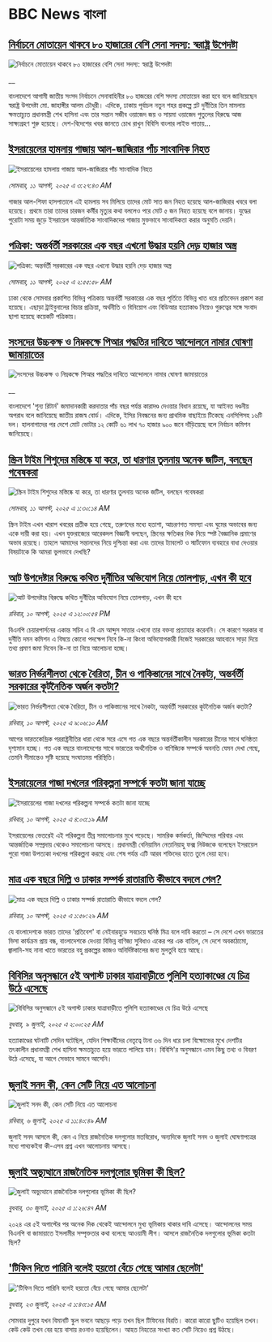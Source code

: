 # BBC News বাংলা## [নির্বাচনে মোতায়েন থাকবে ৮০ হাজারের বেশি সেনা সদস্য: স্বরাষ্ট্র উপেদষ্টা](https://www.bbc.co.uk/bengali/live/c860048w32nt?at_medium=RSS&at_campaign=rss?at_campaign=githubrss)![নির্বাচনে মোতায়েন থাকবে ৮০ হাজারের বেশি সেনা সদস্য: স্বরাষ্ট্র উপেদষ্টা](https://ichef.bbci.co.uk/ace/standard/240/cpsprodpb/37d2/live/30b12270-767d-11f0-8071-1788c7e8ae0e.jpg)__বাংলাদেশে আগামী জাতীয় সংসদ নির্বাচনে সেনাবাহিনীর ৮০ হাজরের বেশি সদস্য মোতায়েন করা হবে বলে জানিয়েছেন স্বরাষ্ট্র উপদেষ্টা মো. জাহাঙ্গীর আলম চৌধুরী। এদিকে, ঢাকায় পূর্বাচল নতুন শহর প্রকল্পে প্লট দুর্নীতির তিন মামলায় ক্ষমতাচ্যুত প্রধানমন্ত্রী শেখ হাসিনা এবং তার সন্তান সজীব ওয়াজেদ জয় ও সায়মা ওয়াজেদ পুতুলের বিরুদ্ধে আজ সাক্ষ্যগ্রহণ শুরু হয়েছে। দেশ-বিদেশের খবর জানতে চোখ রাখুন বিবিসি বাংলার লাইভ পাতায়...## [ইসরায়েলের হামলায় গাজায় আল-জাজিরার পাঁচ সাংবাদিক নিহত](https://www.bbc.com/bengali/articles/cp8zzzd1x9yo?at_medium=RSS&at_campaign=rss?at_campaign=githubrss)![ইসরায়েলের হামলায় গাজায় আল-জাজিরার পাঁচ সাংবাদিক নিহত](https://ichef.bbci.co.uk/ace/ws/240/cpsprodpb/67ff/live/90720400-765e-11f0-8071-1788c7e8ae0e.jpg)_সোমবার, ১১ আগস্ট, ২০২৫ এ ৩:২৭:৪৩ AM_গাজার আল-শিফা হাসপাতালে এই হামলায় সব মিলিয়ে তাদের মোট সাত জন নিহত হয়েছে আল-জাজিরার খবরে বলা হয়েছে। প্রথমে তারা তাদের চারজন কর্মীর মৃত্যুর কথা বললেও পরে মোট ৫ জন নিহত হয়েছে বলে জানায়। যুদ্ধের পুরোটা সময় জুড়ে ইসরায়েল আন্তর্জাতিক সাংবাদিকদের গাজায় মুক্তভাবে সাংবাদিকতা করার অনুমতি দেয়নি।## [পত্রিকা: অন্তর্বর্তী সরকারের এক বছর এখনো উদ্ধার হয়নি দেড় হাজার অস্ত্র](https://www.bbc.com/bengali/articles/c4gjjj62wweo?at_medium=RSS&at_campaign=rss?at_campaign=githubrss)![পত্রিকা: অন্তর্বর্তী সরকারের এক বছর এখনো উদ্ধার হয়নি দেড় হাজার অস্ত্র](https://ichef.bbci.co.uk/ace/ws/240/cpsprodpb/ec2e/live/29760fb0-765b-11f0-ad09-211f1f1b73a3.jpg)_সোমবার, ১১ আগস্ট, ২০২৫ এ ২:৫৫:৫৮ AM_ঢাকা থেকে সোমবার প্রকাশিত বিভিন্ন পত্রিকায় অন্তর্বর্তী সরকারের এক বছর পূর্তিতে বিভিন্ন খাত ধরে প্রতিবেদন প্রকাশ করা হয়েছে। এছাড়া ট্রাইবুনালের বিচার প্রক্রিয়া, অর্থনীতি ও বিনিয়োগ এবং বিডিআর হত্যাকাণ্ড নিয়েও গুরুত্বের সঙ্গে সংবাদ ছাপা হয়েছে কয়েকটি পত্রিকায়।## [সংসদের উচ্চকক্ষ ও নিম্নকক্ষে পিআর পদ্ধতির দাবিতে আন্দোলনে নামার ঘোষণা জামায়াতের](https://www.bbc.co.uk/bengali/live/c1mpz452kent?at_medium=RSS&at_campaign=rss?at_campaign=githubrss)![সংসদের উচ্চকক্ষ ও নিম্নকক্ষে পিআর পদ্ধতির দাবিতে আন্দোলনে নামার ঘোষণা জামায়াতের](https://ichef.bbci.co.uk/ace/standard/240/cpsprodpb/c7e9/live/eafa4540-75eb-11f0-8071-1788c7e8ae0e.jpg)__বাংলাদেশে 'শূন্য রিটার্ন' জমাদানকারী করদাতার পাঁচ বছর পর্যন্ত কারাদণ্ড দেওয়ার বিধান রয়েছে, যা আইনত দণ্ডনীয় অপরাধ বলে জানিয়েছে জাতীয় রাজস্ব বোর্ড। এদিকে, ইসির নিবন্ধনের জন্য প্রাথমিক বাছাইয়ে টিকেছে এনসিপিসহ ১৬টি দল। হালনাগাদের পর দেশে মোট ভোটার ১২ কোটি ৬১ লাখ ৭০ হাজার ৯০০ জনে দাঁড়িয়েছে বলে নির্বাচন কমিশন জানিয়েছে।## [স্ক্রিন টাইম শিশুদের মস্তিষ্কে যা করে, তা ধারণার তুলনায় অনেক জটিল, বলছেন গবেষকরা](https://www.bbc.com/bengali/articles/cjdyn412p3jo?at_medium=RSS&at_campaign=rss?at_campaign=githubrss)![স্ক্রিন টাইম শিশুদের মস্তিষ্কে যা করে, তা ধারণার তুলনায় অনেক জটিল, বলছেন গবেষকরা](https://ichef.bbci.co.uk/ace/ws/240/cpsprodpb/9fbe/live/59556dc0-6ecc-11f0-b172-55e938a4abab.jpg)_সোমবার, ১১ আগস্ট, ২০২৫ এ ১:৩০:১৪ AM_স্ক্রিন টাইম এখন খারাপ খবরের প্রতীক হয়ে গেছে, তরুণদের মধ্যে হতাশা, আচরণগত সমস্যা এবং ঘুমের অভাবের জন্য একে দায়ী করা হয়। এখন যুক্তরাজ্যের আরেকদল বিজ্ঞানী বলছেন, স্ক্রিনের ক্ষতিকর দিক নিয়ে স্পষ্ট বৈজ্ঞানিক প্রমাণের অভাব রয়েছে।
তাহলে আমাদের সন্তানদের নিয়ে দুশ্চিন্তা করা এবং তাদের ট্যাবলেট ও স্মার্টফোন ব্যবহারে বাধা দেওয়ার বিষয়টাকে কি আমরা ভুলভাবে দেখছি?## [আট উপদেষ্টার বিরুদ্ধে কথিত দুর্নীতির অভিযোগ নিয়ে তোলপাড়, এখন কী হবে](https://www.bbc.com/bengali/articles/c4g00dyny50o?at_medium=RSS&at_campaign=rss?at_campaign=githubrss)![আট উপদেষ্টার বিরুদ্ধে কথিত দুর্নীতির অভিযোগ নিয়ে তোলপাড়, এখন কী হবে](https://ichef.bbci.co.uk/ace/ws/240/cpsprodpb/5fc0/live/09ec5850-75e5-11f0-8071-1788c7e8ae0e.jpg)_রবিবার, ১০ আগস্ট, ২০২৫ এ ১২:০০:৫৪ PM_বিএনপি চেয়ারপার্সনের একান্ত সচিব এ বি এম আব্দুস সাত্তার এখনো তার বক্তব্য প্রত্যাহার করেননি। সে কারণে সরকার বা দুর্নীতি দমন কমিশন এ বিষয়ে কোনো পদক্ষেপ নিবে কি-না কিংবা অভিযোগকারী নিজেই সরকারের আহবানে সাড়া দিয়ে তথ্য প্রমাণ জমা দিবেন কি-না তা নিয়ে আলোচনা হচ্ছে।## [ভারত নির্ভরশীলতা থেকে বৈরিতা, চীন ও পাকিস্তানের সাথে নৈকট্য, অন্তর্বর্তী সরকারের কূটনৈতিক অর্জন কতটা?](https://www.bbc.com/bengali/articles/cpwyrp20jxzo?at_medium=RSS&at_campaign=rss?at_campaign=githubrss)![ভারত নির্ভরশীলতা থেকে বৈরিতা, চীন ও পাকিস্তানের সাথে নৈকট্য, অন্তর্বর্তী সরকারের কূটনৈতিক অর্জন কতটা?](https://ichef.bbci.co.uk/ace/ws/240/cpsprodpb/7436/live/a17ae2e0-6d4d-11f0-8dbd-f3d32ebd3327.jpg)_রবিবার, ১০ আগস্ট, ২০২৫ এ ৯:০৬:১০ AM_আগের ভারতকেন্দ্রিক পররাষ্ট্রনীতির ধারা থেকে সরে এসে গত এক বছরে অন্তর্বর্তীকালীন সরকারের চীনের সাথে ঘনিষ্ঠতা দৃশ্যমান হচ্ছে। গত এক বছরে বাংলাদেশের সাথে ভারতের অর্থনৈতিক ও বাণিজ্যিক সম্পর্কে অবনতি যেমন দেখা গেছে, তেমনি সীমান্তেও সৃষ্টি হয়েছে সংঘাতময় পরিস্থিতি।## [ইসরায়েলের গাজা দখলের পরিকল্পনা সম্পর্কে কতটা জানা যাচ্ছে](https://www.bbc.com/bengali/articles/ce873elxk17o?at_medium=RSS&at_campaign=rss?at_campaign=githubrss)![ইসরায়েলের গাজা দখলের পরিকল্পনা সম্পর্কে কতটা জানা যাচ্ছে](https://ichef.bbci.co.uk/ace/ws/240/cpsprodpb/fc41/live/8b921500-759c-11f0-8071-1788c7e8ae0e.jpg)_রবিবার, ১০ আগস্ট, ২০২৫ এ ৪:০৩:১৯ AM_ইসরায়েলের ভেতরেই এই পরিকল্পনা তীব্র সমালোচনার মুখে পড়েছে। সামরিক কর্মকর্তা, জিম্মিদের পরিবার এবং আন্তর্জাতিক সম্প্রদায় থেকেও সমালোচনা আসছে। প্রধানমন্ত্রী বেনিয়ামিন নেতানিয়াহু ফক্স নিউজকে বলেছেন ইসরায়েল পুরো গাজা উপত্যকা দখলের পরিকল্পনা করছে এবং শেষ পর্যন্ত এটি আরব শক্তিদের হাতে তুলে দেয়া হবে।## [মাত্র এক বছরে দিল্লি ও ঢাকার সম্পর্ক রাতারাতি কীভাবে বদলে গেল?](https://www.bbc.com/bengali/articles/cly320z6e71o?at_medium=RSS&at_campaign=rss?at_campaign=githubrss)![মাত্র এক বছরে দিল্লি ও ঢাকার সম্পর্ক রাতারাতি কীভাবে বদলে গেল?](https://ichef.bbci.co.uk/ace/ws/240/cpsprodpb/77dd/live/812011a0-6e10-11f0-aa33-1bf5e0b3ec8e.jpg)_রবিবার, ১০ আগস্ট, ২০২৫ এ ১:৫৮:২৯ AM_যে বাংলাদেশকে ভারত তাদের 'প্রতিবেশ' বা নেইবারহুডে সবচেয়ে ঘনিষ্ঠ মিত্র বলে দাবি করতো – সে দেশে এখন ভারতের ভিসা কার্যক্রম প্রায় বন্ধ, বাংলাদেশকে দেওয়া বিভিন্ন বাণিজ্য সুবিধাও একের পর এক বাতিল, সে দেশে অবকাঠামো, জ্বালানি-সহ নানা খাতে ভারতের বহু প্রকল্পের কাজও অনির্দিষ্টকালের জন্য মুলতুবি হয়ে আছে।## [বিবিসির অনুসন্ধানে ৫ই অগাস্ট ঢাকার যাত্রাবাড়ীতে পুলিশি হত্যাকাণ্ডের যে চিত্র উঠে এসেছে](https://www.bbc.com/bengali/articles/ce9x120d74yo?at_medium=RSS&at_campaign=rss?at_campaign=githubrss)![বিবিসির অনুসন্ধানে ৫ই অগাস্ট ঢাকার যাত্রাবাড়ীতে পুলিশি হত্যাকাণ্ডের যে চিত্র উঠে এসেছে](https://ichef.bbci.co.uk/ace/ws/240/cpsprodpb/f4e7/live/69ad1a10-5c70-11f0-960d-e9f1088a89fe.png)_বুধবার, ৯ জুলাই, ২০২৫ এ ২:০০:২৫ AM_হত্যাকাণ্ডের ঘটনাটি সেদিন ঘটেছিল, যেদিন শিক্ষার্থীদের নেতৃত্বে টানা ৩৬ দিন ধরে চলা বিক্ষোভের মুখে দেশটির তৎকালীন প্রধানমন্ত্রী শেখ হাসিনা ক্ষমতাচ্যুত হয়ে ভারতে পালিয়ে যান। বিবিসি'র অনুসন্ধানে এমন কিছু তথ্য ও বিবরণ উঠে এসেছে, যা আগে সেভাবে সামনে আসেনি।## [জুলাই সনদ কী, কেন সেটি নিয়ে এত আলোচনা](https://www.bbc.com/bengali/articles/c939xgp251po?at_medium=RSS&at_campaign=rss?at_campaign=githubrss)![জুলাই সনদ কী, কেন সেটি নিয়ে এত আলোচনা](https://ichef.bbci.co.uk/ace/ws/240/cpsprodpb/dafa/live/26a3d870-59b5-11f0-994d-9db2713c89df.jpg)_রবিবার, ৬ জুলাই, ২০২৫ এ ১১:৪০:৪৯ AM_জুলাই সনদ আসলে কী, কেন এ নিয়ে রাজনৈতিক দলগুলোর মতবিরোধ, অন্যদিকে জুলাই সনদ ও জুলাই ঘোষণাপত্রের মধ্যে পাথ্যকইবা কী-এসব প্রশ্ন এখন আলোচনায় আসছে।## [জুলাই অভ্যুত্থানে রাজনৈতিক দলগুলোর ভূমিকা কী ছিল?](https://www.bbc.com/bengali/articles/c8x5ed4gzz8o?at_medium=RSS&at_campaign=rss?at_campaign=githubrss)![জুলাই অভ্যুত্থানে রাজনৈতিক দলগুলোর ভূমিকা কী ছিল?](https://ichef.bbci.co.uk/ace/ws/240/cpsprodpb/cc0e/live/a70369f0-6bca-11f0-af20-030418be2ca5.jpg)_বুধবার, ৩০ জুলাই, ২০২৫ এ ১:২৬:৪৭ AM_২০২৪ এর ৫ই অগাস্টের পর অনেক দিক থেকেই আন্দোলনে মুখ্য ভূমিকায় থাকার দাবি এসেছে। আন্দোলনের সময় বিএনপি বা জামায়াতে ইসলামীর সম্পৃক্ততার কথা বলেছে আওয়ামী লীগ। আসলে রাজনৈতিক দলগুলোর ভূমিকা কতটা ছিল?## ['টিফিন দিতে পারিনি বলেই হয়তো বেঁচে গেছে আমার ছেলেটা'](https://www.bbc.com/bengali/articles/c07d4n1vxl1o?at_medium=RSS&at_campaign=rss?at_campaign=githubrss)!['টিফিন দিতে পারিনি বলেই হয়তো বেঁচে গেছে আমার ছেলেটা'](https://ichef.bbci.co.uk/ace/ws/240/cpsprodpb/34db/live/480665e0-670d-11f0-97e0-491eb8268629.jpg)_বুধবার, ২৩ জুলাই, ২০২৫ এ ১:৪৩:১৫ AM_সোমবার দুপুরে যখন বিমানটি স্কুল ভবনে আছড়ে পড়ে তখন ছিল টিফিনের বিরতি। কারো কারো ছুটিও হয়েছিল তখন। কেউ কেউ তখন বের হয়ে বাসায় রওনাও হয়েছিলেন। আহত নিহতের সংখ্যা কত সেটি নিয়েও প্রশ্ন উঠছে।